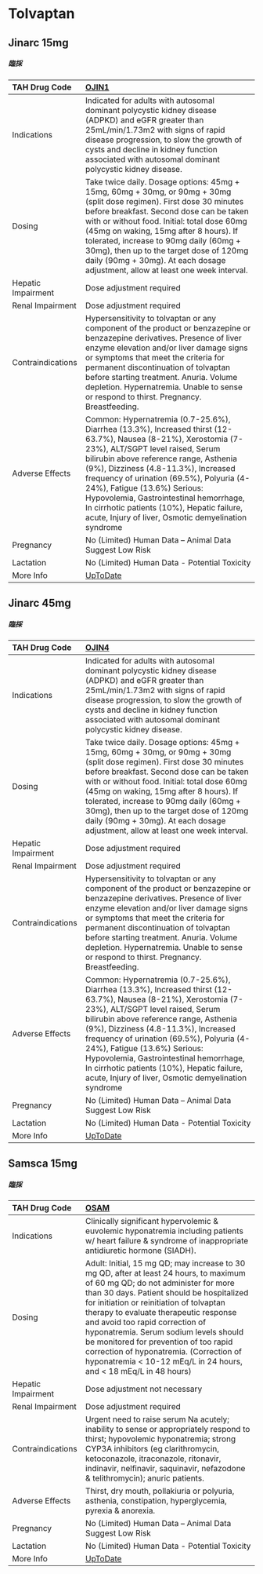 # Tolvaptan

## Jinarc 15mg

##### 臨採

| TAH Drug Code      | [OJIN1](https://www.tahsda.org.tw/drugs/hissearch.php?drug_code=OJIN1)                                                                                                                                                                                                                                                                                                                                                                                        |
|:-------------------|:--------------------------------------------------------------------------------------------------------------------------------------------------------------------------------------------------------------------------------------------------------------------------------------------------------------------------------------------------------------------------------------------------------------------------------------------------------------|
| Indications        | Indicated for adults with autosomal dominant polycystic kidney disease (ADPKD) and eGFR greater than 25mL/min/1.73m2 with signs of rapid disease progression, to slow the growth of cysts and decline in kidney function associated with autosomal dominant polycystic kidney disease.                                                                                                                                                                        |
| Dosing             | Take twice daily. Dosage options: 45mg + 15mg, 60mg + 30mg, or 90mg + 30mg (split dose regimen). First dose 30 minutes before breakfast. Second dose can be taken with or without food. Initial: total dose 60mg (45mg on waking, 15mg after 8 hours). If tolerated, increase to 90mg daily (60mg + 30mg), then up to the target dose of 120mg daily (90mg + 30mg). At each dosage adjustment, allow at least one week interval.                              |
| Hepatic Impairment | Dose adjustment required                                                                                                                                                                                                                                                                                                                                                                                                                                      |
| Renal Impairment   | Dose adjustment required                                                                                                                                                                                                                                                                                                                                                                                                                                      |
| Contraindications  | Hypersensitivity to tolvaptan or any component of the product or benzazepine or benzazepine derivatives. Presence of liver enzyme elevation and/or liver damage signs or symptoms that meet the criteria for permanent discontinuation of tolvaptan before starting treatment. Anuria. Volume depletion. Hypernatremia. Unable to sense or respond to thirst. Pregnancy. Breastfeeding.                                                                       |
| Adverse Effects    | Common: Hypernatremia (0.7-25.6%), Diarrhea (13.3%), Increased thirst (12-63.7%), Nausea (8-21%), Xerostomia (7-23%), ALT/SGPT level raised, Serum bilirubin above reference range, Asthenia (9%), Dizziness (4.8-11.3%), Increased frequency of urination (69.5%), Polyuria (4-24%), Fatigue (13.6%) Serious: Hypovolemia, Gastrointestinal hemorrhage, In cirrhotic patients (10%), Hepatic failure, acute, Injury of liver, Osmotic demyelination syndrome |
| Pregnancy          | No (Limited) Human Data – Animal Data Suggest Low Risk                                                                                                                                                                                                                                                                                                                                                                                                        |
| Lactation          | No (Limited) Human Data - Potential Toxicity                                                                                                                                                                                                                                                                                                                                                                                                                  |
| More Info          | [UpToDate](https://www.uptodate.com/contents/tolvaptan-drug-information)                                                                                                                                                                                                                                                                                                                                                                                      |

## Jinarc 45mg

##### 臨採

| TAH Drug Code      | [OJIN4](https://www.tahsda.org.tw/drugs/hissearch.php?drug_code=OJIN4)                                                                                                                                                                                                                                                                                                                                                                                        |
|:-------------------|:--------------------------------------------------------------------------------------------------------------------------------------------------------------------------------------------------------------------------------------------------------------------------------------------------------------------------------------------------------------------------------------------------------------------------------------------------------------|
| Indications        | Indicated for adults with autosomal dominant polycystic kidney disease (ADPKD) and eGFR greater than 25mL/min/1.73m2 with signs of rapid disease progression, to slow the growth of cysts and decline in kidney function associated with autosomal dominant polycystic kidney disease.                                                                                                                                                                        |
| Dosing             | Take twice daily. Dosage options: 45mg + 15mg, 60mg + 30mg, or 90mg + 30mg (split dose regimen). First dose 30 minutes before breakfast. Second dose can be taken with or without food. Initial: total dose 60mg (45mg on waking, 15mg after 8 hours). If tolerated, increase to 90mg daily (60mg + 30mg), then up to the target dose of 120mg daily (90mg + 30mg). At each dosage adjustment, allow at least one week interval.                              |
| Hepatic Impairment | Dose adjustment required                                                                                                                                                                                                                                                                                                                                                                                                                                      |
| Renal Impairment   | Dose adjustment required                                                                                                                                                                                                                                                                                                                                                                                                                                      |
| Contraindications  | Hypersensitivity to tolvaptan or any component of the product or benzazepine or benzazepine derivatives. Presence of liver enzyme elevation and/or liver damage signs or symptoms that meet the criteria for permanent discontinuation of tolvaptan before starting treatment. Anuria. Volume depletion. Hypernatremia. Unable to sense or respond to thirst. Pregnancy. Breastfeeding.                                                                       |
| Adverse Effects    | Common: Hypernatremia (0.7-25.6%), Diarrhea (13.3%), Increased thirst (12-63.7%), Nausea (8-21%), Xerostomia (7-23%), ALT/SGPT level raised, Serum bilirubin above reference range, Asthenia (9%), Dizziness (4.8-11.3%), Increased frequency of urination (69.5%), Polyuria (4-24%), Fatigue (13.6%) Serious: Hypovolemia, Gastrointestinal hemorrhage, In cirrhotic patients (10%), Hepatic failure, acute, Injury of liver, Osmotic demyelination syndrome |
| Pregnancy          | No (Limited) Human Data – Animal Data Suggest Low Risk                                                                                                                                                                                                                                                                                                                                                                                                        |
| Lactation          | No (Limited) Human Data - Potential Toxicity                                                                                                                                                                                                                                                                                                                                                                                                                  |
| More Info          | [UpToDate](https://www.uptodate.com/contents/tolvaptan-drug-information)                                                                                                                                                                                                                                                                                                                                                                                      |

## Samsca 15mg

##### 臨採

| TAH Drug Code      | [OSAM](https://www.tahsda.org.tw/drugs/hissearch.php?drug_code=OSAM)                                                                                                                                                                                                                                                                                                                                                                                                                                 |
|:-------------------|:-----------------------------------------------------------------------------------------------------------------------------------------------------------------------------------------------------------------------------------------------------------------------------------------------------------------------------------------------------------------------------------------------------------------------------------------------------------------------------------------------------|
| Indications        | Clinically significant hypervolemic & euvolemic hyponatremia including patients w/ heart failure & syndrome of inappropriate antidiuretic hormone (SIADH).                                                                                                                                                                                                                                                                                                                                           |
| Dosing             | Adult: Initial, 15 mg QD; may increase to 30 mg QD, after at least 24 hours, to maximum of 60 mg QD; do not administer for more than 30 days. Patient should be hospitalized for initiation or reinitiation of tolvaptan therapy to evaluate therapeutic response and avoid too rapid correction of hyponatremia. Serum sodium levels should be monitored for prevention of too rapid correction of hyponatremia. (Correction of hyponatremia < 10-12 mEq/L in 24 hours, and < 18 mEq/L in 48 hours) |
| Hepatic Impairment | Dose adjustment not necessary                                                                                                                                                                                                                                                                                                                                                                                                                                                                        |
| Renal Impairment   | Dose adjustment required                                                                                                                                                                                                                                                                                                                                                                                                                                                                             |
| Contraindications  | Urgent need to raise serum Na acutely; inability to sense or appropriately respond to thirst; hypovolemic hyponatremia; strong CYP3A inhibitors (eg clarithromycin, ketoconazole, itraconazole, ritonavir, indinavir, nelfinavir, saquinavir, nefazodone & telithromycin); anuric patients.                                                                                                                                                                                                          |
| Adverse Effects    | Thirst, dry mouth, pollakiuria or polyuria, asthenia, constipation, hyperglycemia, pyrexia & anorexia.                                                                                                                                                                                                                                                                                                                                                                                               |
| Pregnancy          | No (Limited) Human Data – Animal Data Suggest Low Risk                                                                                                                                                                                                                                                                                                                                                                                                                                               |
| Lactation          | No (Limited) Human Data - Potential Toxicity                                                                                                                                                                                                                                                                                                                                                                                                                                                         |
| More Info          | [UpToDate](https://www.uptodate.com/contents/tolvaptan-drug-information)                                                                                                                                                                                                                                                                                                                                                                                                                             |


